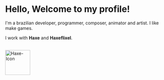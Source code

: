 # Hello, Welcome to my profile!

I'm a brazilian developer, programmer, composer, animator and artist.
I like make games.

I work with **Haxe** and **Haxeflixel**.

<div style="displey: inline_block"><br>
  <img align="center" alt="Haxe-Icon"  height="80" width="80" src="https://cdn.jsdelivr.net/gh/devicons/devicon/icons/haxe/haxe-original.svg"</img>
</div>

#
